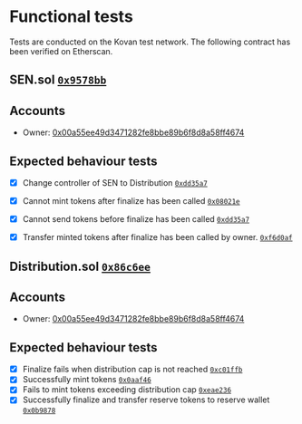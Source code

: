 # Functional tests
Tests are conducted on the Kovan test network. The following contract has been verified on Etherscan.

## SEN.sol [`0x9578bb`](https://kovan.etherscan.io/address/0x9578bbc4d83c31ae61013339d9645a3bcbf74a23#code)

## Accounts

* Owner: [0x00a55ee49d3471282fe8bbe89b6f8d8a58ff4674](https://kovan.etherscan.io/address/0x00a55ee49d3471282fe8bbe89b6f8d8a58ff4674)

## Expected behaviour tests

  - [x] Change controller of SEN to Distribution [`0xdd35a7`](https://kovan.etherscan.io/tx/0xdd35a7ce50ae58e0a1abf25c1f8256051215a0c7e03d61615b677a1372a5fe6f)
  - [x] Cannot mint tokens after finalize has been called [`0x08021e`](https://kovan.etherscan.io/tx/0x08021ea613bfde67e12cace53af6ddcb93fb7c795013307fa6de55dbd9c011b5)
  - [x] Cannot send tokens before finalize has been called [`0xdd35a7`](https://kovan.etherscan.io/tx/0x2817292dd27272f73b9864289931a5aa7700b55ea5c93fc15229bfa5f8e86e3c)
  - [x] Transfer minted tokens after finalize has been called by owner. [`0xf6d0af`](https://kovan.etherscan.io/tx/0xf6d0af260d88f214225a27d9dfd93a9e568422d4c6bca1142388aa4f9e9bb88c)


## Distribution.sol [`0x86c6ee`](https://kovan.etherscan.io/address/0x86c6eeaca5ae56ebc0ea5a7834ababd71aaa78e5#code)

## Accounts

* Owner: [0x00a55ee49d3471282fe8bbe89b6f8d8a58ff4674](https://kovan.etherscan.io/address/0x00a55ee49d3471282fe8bbe89b6f8d8a58ff4674)

## Expected behaviour tests

 - [x] Finalize fails when distribution cap is not reached [`0xc01ffb`](https://kovan.etherscan.io/tx/0xc01ffbe29c2eb71a413a1aa38d136a5b823e4ee9a5438f19fbcc6740b9d7d154)
 - [x] Successfully mint tokens [`0x0aaf46`](https://kovan.etherscan.io/tx/0x0aaf46bdfd816abfce3ad520a7025ba2cd1abf237a7321009f061c9433bafe00)
 - [x] Fails to mint tokens exceeding distribution cap [`0xeae236`](https://kovan.etherscan.io/tx/0xeae2364d7661953802066bdbf669262e052b9a9d7708632fcc8b469c24acf708)
 - [x] Successfully finalize and transfer reserve tokens to reserve wallet [`0x0b9878`](https://kovan.etherscan.io/tx/0x0b987883128c6c2cfcfb26fa5b0fd53273afc83f262c4b85d291cd5738164ba4)
